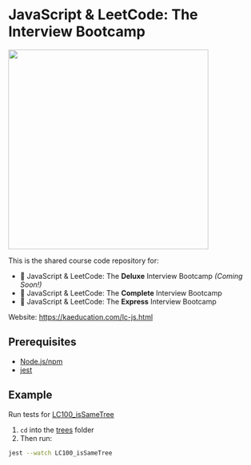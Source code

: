 # JavaScript & LeetCode: The Interview Bootcamp

<img src="https://static.kaeducation.com/lc-js.jpg" width="400">

This is the shared course code repository for:
* 🥇 JavaScript & LeetCode: The **Deluxe** Interview Bootcamp *(Coming Soon!)*
* 🥈 JavaScript & LeetCode: The **Complete** Interview Bootcamp
* 🥉 JavaScript & LeetCode: The **Express** Interview Bootcamp

Website: https://kaeducation.com/lc-js.html

## Prerequisites
* [Node.js/npm](https://nodejs.org/en/)
* [jest](https://www.npmjs.com/package/jest)

## Example
Run tests for [LC100_isSameTree](trees/LC100_isSameTree)

1) `cd` into the [trees](trees) folder
2) Then run:
```bash
jest --watch LC100_isSameTree
```